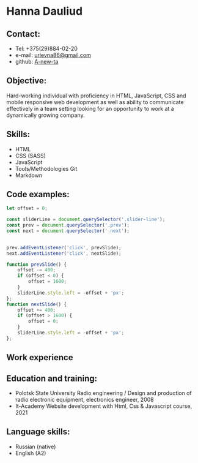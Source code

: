 # **Hanna Dauliud**

## **Contact:**
* Tel: +375(29)884-02-20
* e-mail: urievna86@gmail.com
* github: [A-new-ta](https://github.com/A-new-ta)

## **Objective:**
 Hard-working individual with proficiency in HTML, JavaScript, CSS and mobile responsive web development as well as ability to communicate effectively in a team setting looking for an opportunity to work at a dynamically growing company.

## **Skills:**
* HTML
* CSS (SASS)
* JavaScript
* Tools/Methodologies Git
* Markdown

## **Code examples:**

```javascript
let offset = 0;

const sliderLine = document.querySelector('.slider-line');
const prev = document.querySelector('.prev');
const next = document.querySelector('.next');

    
prev.addEventListener('click', prevSlide);
next.addEventListener('click', nextSlide);

function prevSlide() {
    offset -= 400;
    if (offset < 0) {
        offset = 1600;
    }
    sliderLine.style.left = -offset + 'px';
};
function nextSlide() {
    offset += 400;
    if (offset > 1600) {
        offset = 0;
    }
    sliderLine.style.left = -offset + 'px';
};
```

## **Work experience**

## **Education and training:**

* Polotsk State University
Radio engineering / Design and production of radio electronic
equipment, electronics engineer, 2008
* It-Academy Website development with Html, Css & Javascript course, 2021

## **Language skills:**

* Russian (native)
* English (A2)



